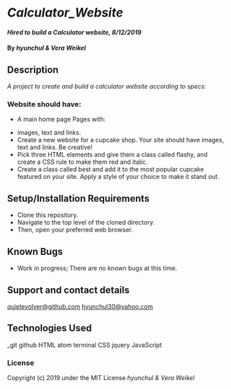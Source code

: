 # _Calculator_Website_

#### _Hired to build a Calculator website, 8/12/2019_

#### By _**hyunchul & Vera Weikel**_

## Description

_A project to create and build a calculator website according to specs:_
### Website should have:

* A main home page
Pages with:
- images, text and links.
- Create a new website for a cupcake shop. Your site should have images, text and links. Be creative!
- Pick three HTML elements and give them a class called flashy, and create a CSS rule to make them red and italic.
- Create a class called best and add it to the most popular cupcake featured on your site. Apply a style of your choice to make it stand out.

## Setup/Installation Requirements

* Clone this repository.
* Navigate to the top level of the cloned directory.
* Then, open your preferred web browser.

## Known Bugs

* Work in progress; There are no known bugs at this time.

## Support and contact details

 quietevolver@github.com hyunchul30@yahoo.com

## Technologies Used

_git github  HTML atom terminal CSS jquery JavaScript

### License

Copyright (c) 2019 under the MIT License _*hyunchul &  Vera Weikel*_
